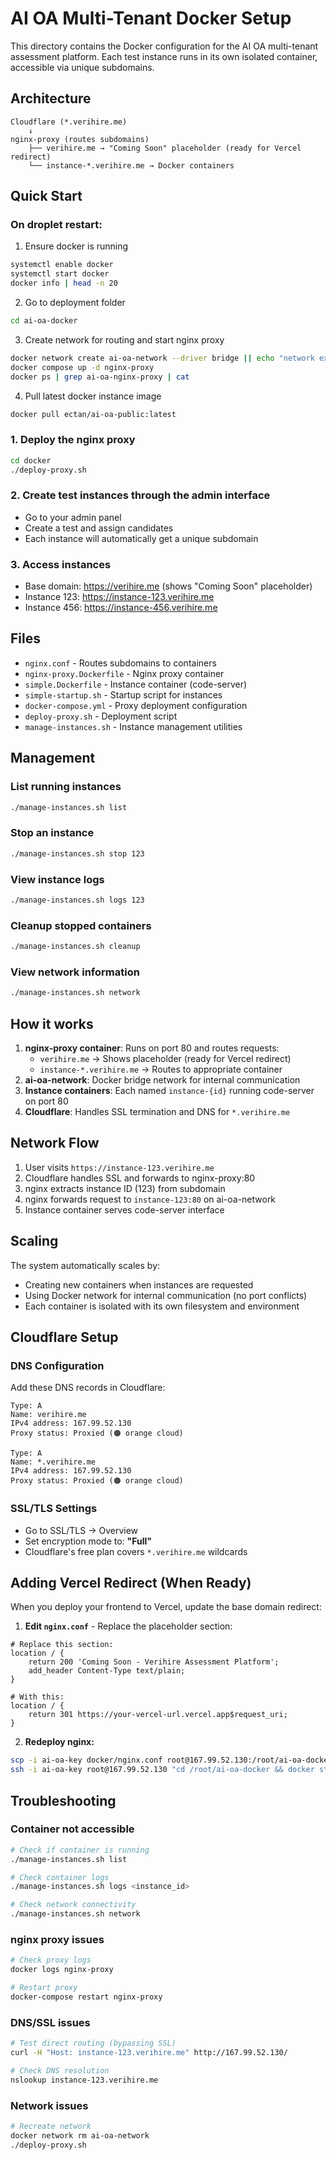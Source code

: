 # AI OA Multi-Tenant Docker Setup

This directory contains the Docker configuration for the AI OA multi-tenant assessment platform. Each test instance runs in its own isolated container, accessible via unique subdomains.

## Architecture

```
Cloudflare (*.verihire.me) 
    ↓
nginx-proxy (routes subdomains)
    ├── verihire.me → "Coming Soon" placeholder (ready for Vercel redirect)
    └── instance-*.verihire.me → Docker containers
```

## Quick Start

### On droplet restart:
1. Ensure docker is running
```bash
systemctl enable docker
systemctl start docker
docker info | head -n 20
```
2. Go to deployment folder
```bash
cd ai-oa-docker
```
3. Create network for routing and start nginx proxy
```bash
docker network create ai-oa-network --driver bridge || echo "network exists"
docker compose up -d nginx-proxy
docker ps | grep ai-oa-nginx-proxy | cat
```
4. Pull latest docker instance image
```bash
docker pull ectan/ai-oa-public:latest
```

### 1. Deploy the nginx proxy
```bash
cd docker
./deploy-proxy.sh
```

### 2. Create test instances through the admin interface
- Go to your admin panel
- Create a test and assign candidates
- Each instance will automatically get a unique subdomain

### 3. Access instances
- Base domain: https://verihire.me (shows "Coming Soon" placeholder)
- Instance 123: https://instance-123.verihire.me
- Instance 456: https://instance-456.verihire.me

## Files

- `nginx.conf` - Routes subdomains to containers
- `nginx-proxy.Dockerfile` - Nginx proxy container
- `simple.Dockerfile` - Instance container (code-server)
- `simple-startup.sh` - Startup script for instances
- `docker-compose.yml` - Proxy deployment configuration
- `deploy-proxy.sh` - Deployment script
- `manage-instances.sh` - Instance management utilities

## Management

### List running instances
```bash
./manage-instances.sh list
```

### Stop an instance
```bash
./manage-instances.sh stop 123
```

### View instance logs
```bash
./manage-instances.sh logs 123
```

### Cleanup stopped containers
```bash
./manage-instances.sh cleanup
```

### View network information
```bash
./manage-instances.sh network
```

## How it works

1. **nginx-proxy container**: Runs on port 80 and routes requests:
   - `verihire.me` → Shows placeholder (ready for Vercel redirect)
   - `instance-*.verihire.me` → Routes to appropriate container
2. **ai-oa-network**: Docker bridge network for internal communication
3. **Instance containers**: Each named `instance-{id}` running code-server on port 80
4. **Cloudflare**: Handles SSL termination and DNS for `*.verihire.me`

## Network Flow

1. User visits `https://instance-123.verihire.me`
2. Cloudflare handles SSL and forwards to nginx-proxy:80
3. nginx extracts instance ID (123) from subdomain
4. nginx forwards request to `instance-123:80` on ai-oa-network
5. Instance container serves code-server interface

## Scaling

The system automatically scales by:
- Creating new containers when instances are requested
- Using Docker network for internal communication (no port conflicts)
- Each container is isolated with its own filesystem and environment

## Cloudflare Setup

### DNS Configuration
Add these DNS records in Cloudflare:
```
Type: A
Name: verihire.me
IPv4 address: 167.99.52.130
Proxy status: Proxied (🟠 orange cloud)

Type: A
Name: *.verihire.me
IPv4 address: 167.99.52.130
Proxy status: Proxied (🟠 orange cloud)
```

### SSL/TLS Settings
- Go to SSL/TLS → Overview
- Set encryption mode to: **"Full"**
- Cloudflare's free plan covers `*.verihire.me` wildcards

## Adding Vercel Redirect (When Ready)

When you deploy your frontend to Vercel, update the base domain redirect:

1. **Edit `nginx.conf`** - Replace the placeholder section:
```nginx
# Replace this section:
location / {
    return 200 'Coming Soon - Verihire Assessment Platform';
    add_header Content-Type text/plain;
}

# With this:
location / {
    return 301 https://your-vercel-url.vercel.app$request_uri;
}
```

2. **Redeploy nginx:**
```bash
scp -i ai-oa-key docker/nginx.conf root@167.99.52.130:/root/ai-oa-docker/
ssh -i ai-oa-key root@167.99.52.130 "cd /root/ai-oa-docker && docker stop nginx-proxy && docker rm nginx-proxy && docker build -f nginx-proxy.Dockerfile -t nginx-proxy . && docker run -d --name nginx-proxy --network ai-oa-network -p 80:80 nginx-proxy"
```

## Troubleshooting

### Container not accessible
```bash
# Check if container is running
./manage-instances.sh list

# Check container logs
./manage-instances.sh logs <instance_id>

# Check network connectivity
./manage-instances.sh network
```

### nginx proxy issues
```bash
# Check proxy logs
docker logs nginx-proxy

# Restart proxy
docker-compose restart nginx-proxy
```

### DNS/SSL issues
```bash
# Test direct routing (bypassing SSL)
curl -H "Host: instance-123.verihire.me" http://167.99.52.130/

# Check DNS resolution
nslookup instance-123.verihire.me
```

### Network issues
```bash
# Recreate network
docker network rm ai-oa-network
./deploy-proxy.sh
``` 